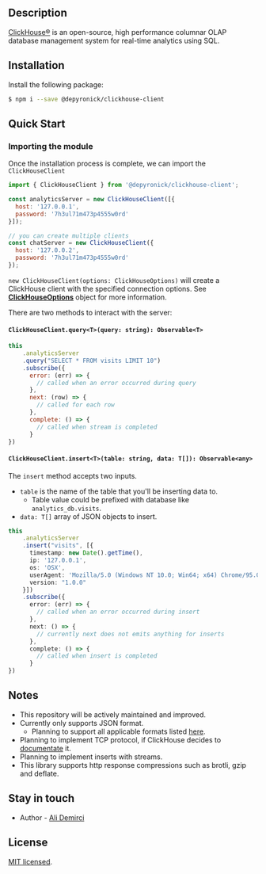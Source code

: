 ## Description

[ClickHouse®](https://clickhouse.com/) is an open-source, high performance columnar OLAP database management system for real-time analytics using SQL.

## Installation

Install the following package:

```bash
$ npm i --save @depyronick/clickhouse-client
```

## Quick Start

### Importing the module
Once the installation process is complete, we can import the `ClickHouseClient` 

```javascript
import { ClickHouseClient } from '@depyronick/clickhouse-client';

const analyticsServer = new ClickHouseClient([{
  host: '127.0.0.1',
  password: '7h3ul71m473p4555w0rd'
}]);

// you can create multiple clients
const chatServer = new ClickHouseClient({
  host: '127.0.0.2',
  password: '7h3ul71m473p4555w0rd'
});
```
`new ClickHouseClient(options: ClickHouseOptions)` will create a ClickHouse client with the specified connection options. See **[ClickHouseOptions](https://github.com/depyronick/clickhouse-client/blob/main/src/client/interfaces/ClickHouseClientOptions.ts "ClickHouseOptions")** object for more information.

There are two methods to interact with the server:

#### `ClickHouseClient.query<T>(query: string): Observable<T>`

```javascript
this
    .analyticsServer
    .query("SELECT * FROM visits LIMIT 10")
    .subscribe({
      error: (err) => {
        // called when an error occurred during query
      },
      next: (row) => {
        // called for each row
      },
      complete: () => {
        // called when stream is completed
      }
})
```

#### `ClickHouseClient.insert<T>(table: string, data: T[]): Observable<any>`

The `insert` method accepts two inputs. 
- `table` is the name of the table that you'll be inserting data to. 
	- Table value could be prefixed with database like `analytics_db.visits`.
- `data: T[]` array of JSON objects to insert.

```typescript
this
    .analyticsServer
    .insert("visits", [{
      timestamp: new Date().getTime(),
      ip: '127.0.0.1',
      os: 'OSX',
      userAgent: 'Mozilla/5.0 (Windows NT 10.0; Win64; x64) Chrome/95.0.4638.69 Safari/537.36',
      version: "1.0.0"
    }])
    .subscribe({
      error: (err) => {
        // called when an error occurred during insert
      },
      next: () => {
        // currently next does not emits anything for inserts
      },
      complete: () => {
        // called when insert is completed
      }
})
```

## Notes
- This repository will be actively maintained and improved.
- Currently only supports JSON format. 
	- Planning to support all applicable formats listed [here](https://clickhouse.com/docs/en/interfaces/formats/ "here").
- Planning to implement TCP protocol, if ClickHouse decides to [documentate](https://clickhouse.com/docs/en/interfaces/tcp/ "documentate") it.
- Planning to implement inserts with streams.
- This library supports http response compressions such as brotli, gzip and deflate.
## Stay in touch

- Author - [Ali Demirci](https://github.com/depyronick)

## License

[MIT licensed](LICENSE).
